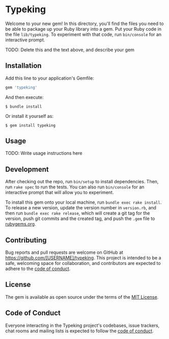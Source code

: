 # Typeking

Welcome to your new gem! In this directory, you'll find the files you need to be able to package up your Ruby library into a gem. Put your Ruby code in the file `lib/typeking`. To experiment with that code, run `bin/console` for an interactive prompt.

TODO: Delete this and the text above, and describe your gem

## Installation

Add this line to your application's Gemfile:

```ruby
gem 'typeking'
```

And then execute:

    $ bundle install

Or install it yourself as:

    $ gem install typeking

## Usage

TODO: Write usage instructions here

## Development

After checking out the repo, run `bin/setup` to install dependencies. Then, run `rake spec` to run the tests. You can also run `bin/console` for an interactive prompt that will allow you to experiment.

To install this gem onto your local machine, run `bundle exec rake install`. To release a new version, update the version number in `version.rb`, and then run `bundle exec rake release`, which will create a git tag for the version, push git commits and the created tag, and push the `.gem` file to [rubygems.org](https://rubygems.org).

## Contributing

Bug reports and pull requests are welcome on GitHub at https://github.com/[USERNAME]/typeking. This project is intended to be a safe, welcoming space for collaboration, and contributors are expected to adhere to the [code of conduct](https://github.com/[USERNAME]/typeking/blob/master/CODE_OF_CONDUCT.md).

## License

The gem is available as open source under the terms of the [MIT License](https://opensource.org/licenses/MIT).

## Code of Conduct

Everyone interacting in the Typeking project's codebases, issue trackers, chat rooms and mailing lists is expected to follow the [code of conduct](https://github.com/[USERNAME]/typeking/blob/master/CODE_OF_CONDUCT.md).
